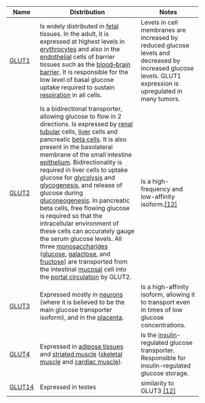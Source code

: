 
| Name                                                    | Distribution                                                                                                                                                                                                                                                                                                                                                                                                                                                                                                                                                                                                                                                                                                                                                                                                                                                                                                                                                                                                                                                                                                                                                                                                                                                                                                                                                                                                                                                                                  | Notes                                                                                                                                                       |
| ------------------------------------------------------- | --------------------------------------------------------------------------------------------------------------------------------------------------------------------------------------------------------------------------------------------------------------------------------------------------------------------------------------------------------------------------------------------------------------------------------------------------------------------------------------------------------------------------------------------------------------------------------------------------------------------------------------------------------------------------------------------------------------------------------------------------------------------------------------------------------------------------------------------------------------------------------------------------------------------------------------------------------------------------------------------------------------------------------------------------------------------------------------------------------------------------------------------------------------------------------------------------------------------------------------------------------------------------------------------------------------------------------------------------------------------------------------------------------------------------------------------------------------------------------------------- | ----------------------------------------------------------------------------------------------------------------------------------------------------------- |
| [GLUT1](https://en.wikipedia.org/wiki/GLUT1 "GLUT1")    | Is widely distributed in [fetal](https://en.wikipedia.org/wiki/Fetus "Fetus") tissues. In the adult, it is expressed at highest levels in [erythrocytes](https://en.wikipedia.org/wiki/Erythrocytes "Erythrocytes") and also in the [endothelial](https://en.wikipedia.org/wiki/Endothelium "Endothelium") cells of barrier tissues such as the [blood–brain barrier](https://en.wikipedia.org/wiki/Blood%E2%80%93brain_barrier "Blood–brain barrier"). It is responsible for the low level of basal glucose uptake required to sustain [respiration](https://en.wikipedia.org/wiki/Respiration_(physiology) "Respiration (physiology)") in all cells.                                                                                                                                                                                                                                                                                                                                                                                                                                                                                                                                                                                                                                                                                                                                                                                                                                        | Levels in cell membranes are increased by reduced glucose levels and decreased by increased glucose levels. GLUT1 expression is upregulated in many tumors. |
| [GLUT2](https://en.wikipedia.org/wiki/GLUT2 "GLUT2")    | Is a bidirectional transporter, allowing glucose to flow in 2 directions. Is expressed by [renal tubular](https://en.wikipedia.org/wiki/Renal_tubular "Renal tubular") cells, [liver](https://en.wikipedia.org/wiki/Liver "Liver") cells and pancreatic [beta cells](https://en.wikipedia.org/wiki/Beta_cells "Beta cells"). It is also present in the basolateral membrane of the small intestine [epithelium](https://en.wikipedia.org/wiki/Epithelium "Epithelium"). Bidirectionality is required in liver cells to uptake glucose for [glycolysis](https://en.wikipedia.org/wiki/Glycolysis "Glycolysis") and [glycogenesis](https://en.wikipedia.org/wiki/Glycogenesis "Glycogenesis"), and release of glucose during [gluconeogenesis](https://en.wikipedia.org/wiki/Gluconeogenesis "Gluconeogenesis"). In pancreatic beta cells, free flowing glucose is required so that the intracellular environment of these cells can accurately gauge the serum glucose levels. All three [monosaccharides](https://en.wikipedia.org/wiki/Monosaccharide "Monosaccharide") ([glucose](https://en.wikipedia.org/wiki/Glucose "Glucose"), [galactose](https://en.wikipedia.org/wiki/Galactose "Galactose"), and [fructose](https://en.wikipedia.org/wiki/Fructose "Fructose")) are transported from the intestinal [mucosal](https://en.wikipedia.org/wiki/Mucosal "Mucosal") cell into the [portal circulation](https://en.wikipedia.org/wiki/Portal_circulation "Portal circulation") by GLUT2. | Is a high-frequency and low-affinity isoform.[[12]](https://en.wikipedia.org/wiki/Glucose_transporter#cite_note-Thorens2010-12)                             |
| [GLUT3](https://en.wikipedia.org/wiki/GLUT3 "GLUT3")    | Expressed mostly in [neurons](https://en.wikipedia.org/wiki/Neuron "Neuron") (where it is believed to be the main glucose transporter isoform), and in the [placenta](https://en.wikipedia.org/wiki/Placenta "Placenta").                                                                                                                                                                                                                                                                                                                                                                                                                                                                                                                                                                                                                                                                                                                                                                                                                                                                                                                                                                                                                                                                                                                                                                                                                                                                     | Is a high-affinity isoform, allowing it to transport even in times of low glucose concentrations.                                                           |
| [GLUT4](https://en.wikipedia.org/wiki/GLUT4 "GLUT4")    | Expressed in [adipose tissues](https://en.wikipedia.org/wiki/Adipose_tissue "Adipose tissue") and [striated muscle](https://en.wikipedia.org/wiki/Striated_muscle "Striated muscle") ([skeletal muscle](https://en.wikipedia.org/wiki/Skeletal_muscle "Skeletal muscle") and [cardiac muscle](https://en.wikipedia.org/wiki/Cardiac_muscle "Cardiac muscle")).                                                                                                                                                                                                                                                                                                                                                                                                                                                                                                                                                                                                                                                                                                                                                                                                                                                                                                                                                                                                                                                                                                                                | Is the [insulin](https://en.wikipedia.org/wiki/Insulin "Insulin")-regulated glucose transporter. Responsible for insulin-regulated glucose storage.         |
| [GLUT14](https://en.wikipedia.org/wiki/GLUT14 "GLUT14") | Expressed in testes                                                                                                                                                                                                                                                                                                                                                                                                                                                                                                                                                                                                                                                                                                                                                                                                                                                                                                                                                                                                                                                                                                                                                                                                                                                                                                                                                                                                                                                                           | similarity to GLUT3 [[12]](https://en.wikipedia.org/wiki/Glucose_transporter#cite_note-Thorens2010-12)                                                      |
